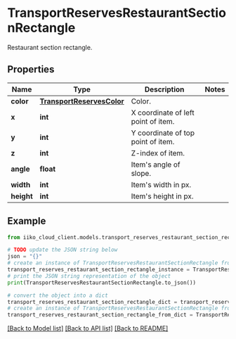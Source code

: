 # TransportReservesRestaurantSectionRectangle

Restaurant section rectangle.

## Properties

Name | Type | Description | Notes
------------ | ------------- | ------------- | -------------
**color** | [**TransportReservesColor**](TransportReservesColor.md) | Color. | 
**x** | **int** | X coordinate of left point of item. | 
**y** | **int** | Y coordinate of top point of item. | 
**z** | **int** | Z-index of item. | 
**angle** | **float** | Item&#39;s angle of slope. | 
**width** | **int** | Item&#39;s width in px. | 
**height** | **int** | Item&#39;s height in px. | 

## Example

```python
from iiko_cloud_client.models.transport_reserves_restaurant_section_rectangle import TransportReservesRestaurantSectionRectangle

# TODO update the JSON string below
json = "{}"
# create an instance of TransportReservesRestaurantSectionRectangle from a JSON string
transport_reserves_restaurant_section_rectangle_instance = TransportReservesRestaurantSectionRectangle.from_json(json)
# print the JSON string representation of the object
print(TransportReservesRestaurantSectionRectangle.to_json())

# convert the object into a dict
transport_reserves_restaurant_section_rectangle_dict = transport_reserves_restaurant_section_rectangle_instance.to_dict()
# create an instance of TransportReservesRestaurantSectionRectangle from a dict
transport_reserves_restaurant_section_rectangle_from_dict = TransportReservesRestaurantSectionRectangle.from_dict(transport_reserves_restaurant_section_rectangle_dict)
```
[[Back to Model list]](../README.md#documentation-for-models) [[Back to API list]](../README.md#documentation-for-api-endpoints) [[Back to README]](../README.md)



